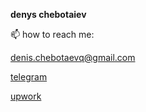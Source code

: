 **denys chebotaiev**

📫 how to reach me:

[denis.chebotaevq@gmail.com](mailto:denis.chebotaevq@gmail.com)

[telegram](https://t.me/MrVeato)

[upwork](https://www.upwork.com/freelancers/mrveato)

<script src="https://code.jquery.com/jquery-3.6.0.min.js"></script> <script> var x = document.getElementsByClassName("site-footer"); setTimeout(() => { x[0].remove(); }, 10); </script>
